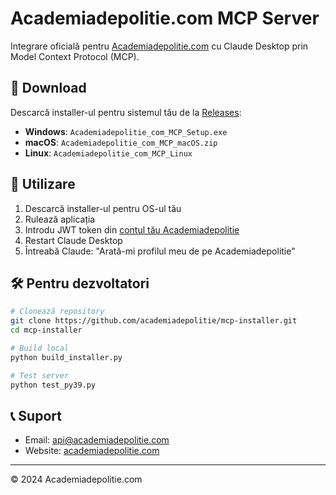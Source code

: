 # Academiadepolitie.com MCP Server

Integrare oficială pentru [Academiadepolitie.com](https://www.academiadepolitie.com) cu Claude Desktop prin Model Context Protocol (MCP).

## 🚀 Download

Descarcă installer-ul pentru sistemul tău de la [Releases](../../releases/latest):

- **Windows**: `Academiadepolitie_com_MCP_Setup.exe`
- **macOS**: `Academiadepolitie_com_MCP_macOS.zip`
- **Linux**: `Academiadepolitie_com_MCP_Linux`

## 📝 Utilizare

1. Descarcă installer-ul pentru OS-ul tău
2. Rulează aplicația
3. Introdu JWT token din [contul tău Academiadepolitie](https://www.academiadepolitie.com/cont_elev_setari)
4. Restart Claude Desktop
5. Întreabă Claude: "Arată-mi profilul meu de pe Academiadepolitie"

## 🛠️ Pentru dezvoltatori

```bash
# Clonează repository
git clone https://github.com/academiadepolitie/mcp-installer.git
cd mcp-installer

# Build local
python build_installer.py

# Test server
python test_py39.py
```

## 📞 Suport

- Email: api@academiadepolitie.com
- Website: [academiadepolitie.com](https://www.academiadepolitie.com)

---

© 2024 Academiadepolitie.com